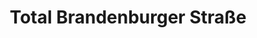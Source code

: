 ---
title: "Total Brandenburger Straße"
url: /ludwigsfelde/total-brandenburger-strasse/
shop: Allgemein
---